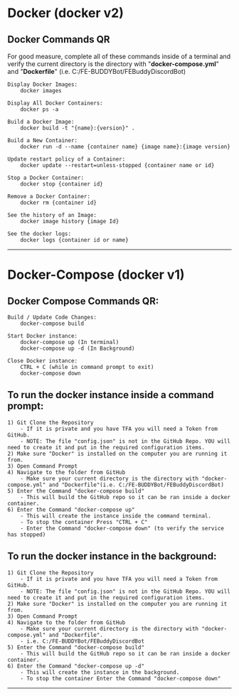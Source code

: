 ﻿# Docker (docker v2)
## Docker Commands QR
For good measure, complete all of these commands inside of a terminal and verify the current directory is the directory with "**docker-compose.yml**" and "**Dockerfile**" (i.e. C:/FE-BUDDYBot/FEBuddyDiscordBot)

	Display Docker Images:
		docker images
	
	Display All Docker Containers:
		docker ps -a
	
	Build a Docker Image:
		docker build -t "{name}:{version}" .
	
	Build a New Container:
		docker run -d --name {container name} {image name}:{image version}
	
	Update restart policy of a Container:
		docker update --restart=unless-stopped {container name or id}
	
	Stop a Docker Container:
		docker stop {container id}
	
	Remove a Docker Container:
		docker rm {container id}
	
	See the history of an Image:
		docker image history {image Id}
    
    See the docker logs:
        docker logs {container id or name}

<hr>

# Docker-Compose (docker v1)
## Docker Compose Commands QR: 
	Build / Update Code Changes:
		docker-compose build

	Start Docker instance:
		docker-compose up (In terminal)
		docker-compose up -d (In Background)
	
	Close Docker instance:
		CTRL + C (while in command prompt to exit)
		docker-compose down

## To run the docker instance inside a command prompt:
	1) Git Clone the Repository
		- If it is private and you have TFA you will need a Token from GitHub.
		- NOTE: The file "config.json" is not in the GitHub Repo. YOU will need to create it and put in the required configuration items.
	2) Make sure "Docker" is installed on the computer you are running it from.
	3) Open Command Prompt
	4) Navigate to the folder from GitHub
		- Make sure your current directory is the directory with "docker-compose.yml" and "Dockerfile"(i.e. C:/FE-BUDDYBot/FEBuddyDiscordBot)
	5) Enter the Command "docker-compose build"
		- This will build the GitHub repo so it can be ran inside a docker container.
	6) Enter the Command "docker-compose up"
		- This will create the instance inside the command terminal.
		- To stop the container Press "CTRL + C"
		- Enter the Command "docker-compose down" (to verify the service has stopped)


## To run the docker instance in the background:
	1) Git Clone the Repository
		- If it is private and you have TFA you will need a Token from GitHub.
		- NOTE: The file "config.json" is not in the GitHub Repo. YOU will need to create it and put in the required configuration items.
	2) Make sure "Docker" is installed on the computer you are running it from.
	3) Open Command Prompt
	4) Navigate to the folder from GitHub
		- Make sure your current directory is the directory with "docker-compose.yml" and "Dockerfile".
		- i.e. C:/FE-BUDDYBot/FEBuddyDiscordBot
	5) Enter the Command "docker-compose build"
		- This will build the GitHub repo so it can be ran inside a docker container.
	6) Enter the Command "docker-compose up -d"
		- This will create the instance in the background.
		- To stop the container Enter the Command "docker-compose down"

<hr>